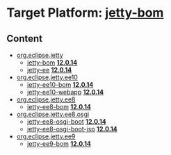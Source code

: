 # Target Platform: [jetty-bom](https://raw.githubusercontent.com/eclipse-orbit/orbit-simrel/main/maven-jetty/tp/other/MavenJettySupplement.target)

## Content
 - [org.eclipse.jetty](https://repo1.maven.org/maven2/org/eclipse/jetty/)
    - [jetty-bom](https://repo1.maven.org/maven2/org/eclipse/jetty/jetty-bom/) **[12.0.14](https://repo1.maven.org/maven2/org/eclipse/jetty/jetty-bom/12.0.14)**
    - [jetty-ee](https://repo1.maven.org/maven2/org/eclipse/jetty/jetty-ee/) **[12.0.14](https://repo1.maven.org/maven2/org/eclipse/jetty/jetty-ee/12.0.14)**
 - [org.eclipse.jetty.ee10](https://repo1.maven.org/maven2/org/eclipse/jetty/ee10/)
    - [jetty-ee10-bom](https://repo1.maven.org/maven2/org/eclipse/jetty/ee10/jetty-ee10-bom/) **[12.0.14](https://repo1.maven.org/maven2/org/eclipse/jetty/ee10/jetty-ee10-bom/12.0.14)**
    - [jetty-ee10-webapp](https://repo1.maven.org/maven2/org/eclipse/jetty/ee10/jetty-ee10-webapp/) **[12.0.14](https://repo1.maven.org/maven2/org/eclipse/jetty/ee10/jetty-ee10-webapp/12.0.14)**
 - [org.eclipse.jetty.ee8](https://repo1.maven.org/maven2/org/eclipse/jetty/ee8/)
    - [jetty-ee8-bom](https://repo1.maven.org/maven2/org/eclipse/jetty/ee8/jetty-ee8-bom/) **[12.0.14](https://repo1.maven.org/maven2/org/eclipse/jetty/ee8/jetty-ee8-bom/12.0.14)**
 - [org.eclipse.jetty.ee8.osgi](https://repo1.maven.org/maven2/org/eclipse/jetty/ee8/osgi/)
    - [jetty-ee8-osgi-boot](https://repo1.maven.org/maven2/org/eclipse/jetty/ee8/osgi/jetty-ee8-osgi-boot/) **[12.0.14](https://repo1.maven.org/maven2/org/eclipse/jetty/ee8/osgi/jetty-ee8-osgi-boot/12.0.14)**
    - [jetty-ee8-osgi-boot-jsp](https://repo1.maven.org/maven2/org/eclipse/jetty/ee8/osgi/jetty-ee8-osgi-boot-jsp/) **[12.0.14](https://repo1.maven.org/maven2/org/eclipse/jetty/ee8/osgi/jetty-ee8-osgi-boot-jsp/12.0.14)**
 - [org.eclipse.jetty.ee9](https://repo1.maven.org/maven2/org/eclipse/jetty/ee9/)
    - [jetty-ee9-bom](https://repo1.maven.org/maven2/org/eclipse/jetty/ee9/jetty-ee9-bom/) **[12.0.14](https://repo1.maven.org/maven2/org/eclipse/jetty/ee9/jetty-ee9-bom/12.0.14)**

